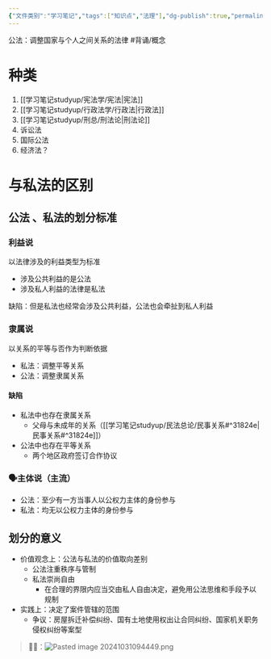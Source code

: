 ```yaml
---
{"文件类别":"学习笔记","tags":["知识点","法理"],"dg-publish":true,"permalink":"/学习笔记studyup/法理学/公法/","dgPassFrontmatter":true,"created":"2024-09-12T10:51:11.413+08:00","updated":"2024-11-19T14:38:10.119+08:00"}
---
```


公法：调整国家与个人之间关系的法律 #背诵/概念 
# 种类
1. [[学习笔记studyup/宪法学/宪法\|宪法]]
2. [[学习笔记studyup/行政法学/行政法\|行政法]]
3. [[学习笔记studyup/刑总/刑法论\|刑法论]]
4. 诉讼法
5. 国际公法
6. 经济法？
# 与私法的区别
## 公法 、私法的划分标准
### 利益说 
以法律涉及的利益类型为标准
- 涉及公共利益的是公法
- 涉及私人利益的法律是私法

缺陷：但是私法也经常会涉及公共利益，公法也会牵扯到私人利益
### 隶属说
以关系的平等与否作为判断依据
- 私法：调整平等关系
- 公法：调整隶属关系
#### 缺陷
- 私法中也存在隶属关系
	- 父母与未成年的关系（[[学习笔记studyup/民法总论/民事关系#^31824e\|民事关系#^31824e]]）
- 公法中也存在平等关系
	- 两个地区政府签订合作协议
### 🗣️主体说（主流）
- 公法：至少有一方当事人以公权力主体的身份参与
- 私法：均无以公权力主体的身份参与
## 划分的意义
- 价值观念上：公法与私法的价值取向差别
	- 公法注重秩序与管制
	- 私法崇尚自由
		- 在合理的界限内应当交由私人自由决定，避免用公法思维和手段予以规制
- 实践上：决定了案件管辖的范围
	- 争议：房屋拆迁补偿纠纷、国有土地使用权出让合同纠纷、国家机关职务侵权纠纷等案型
>🐻‍❄️：![Pasted image 20241031094449.png](/img/user/%E8%BF%90%E8%A1%8C%E6%9D%82/%E9%99%84%E4%BB%B6/Pasted%20image%2020241031094449.png)